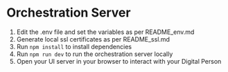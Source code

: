 # Orchestration Server
 1. Edit the .env file and set the variables as per README_env.md
 2. Generate local ssl certificates as per README_ssl.md
 3. Run `npm install` to install dependencies
 4. Run `npm run dev` to run the orchestration server locally
 5. Open your UI server in your browser to interact with your Digital Person
 